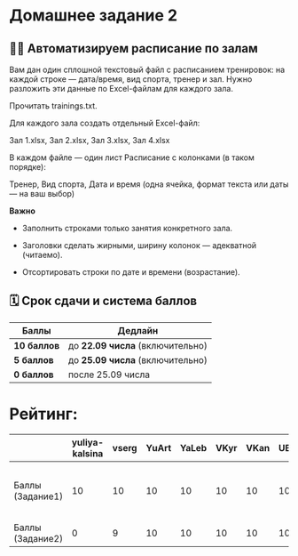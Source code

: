 # Домашнее задание 2
## 🏋️‍♀️ Автоматизируем расписание по залам
Вам дан один сплошной текстовый файл с расписанием тренировок: на каждой строке — дата/время, вид спорта, тренер и зал.
Нужно разложить эти данные по Excel-файлам для каждого зала.

Прочитать trainings.txt.

Для каждого зала создать отдельный Excel-файл:

Зал 1.xlsx, Зал 2.xlsx, Зал 3.xlsx, Зал 4.xlsx

В каждом файле — один лист Расписание с колонками (в таком порядке):

Тренер, Вид спорта, Дата и время (одна ячейка, формат текста или даты — на ваш выбор)

**Важно**

- Заполнить строками только занятия конкретного зала.

- Заголовки сделать жирными, ширину колонок — адекватной (читаемо).

- Отсортировать строки по дате и времени (возрастание).  

## 🗓 Срок сдачи и система баллов

| Баллы | Дедлайн                           |
|-------|-----------------------------------|
| **10 баллов** | до **22.09 числа** (включительно) |
| **5 баллов**  | до **25.09 числа** (включительно) |
| **0 баллов**  | после 25.09 числа                 |

# Рейтинг:

|                  | yuliya-kalsina | vserg | YuArt | YaLeb | VKyr | VKan | UBesp | TAKIP | SZhe | RKos | PoNak | MSok | KhKV | IKoz | EZay                | EShcher       | EMar                           | EKis | DSoc | Dilyn | BS | AlKuz | AStep | AMyt | AMal | AKuz | AKud | AKhl | AABugaets   | AleksPoldin |
|------------------|---------------|-------|-------|-------|------|------|-------|-------|------|------|-------|------|------|------|---------------------|---------------|--------------------------------|------|------|-------|---|-------|-------|-----|------|-----|------|------|-------------|-------------|
| Баллы (Задание1) | 10            | 10    | 10    | 10    | 10   | 10   | 10    | 10    | 10   | 10   | 10    | 10   | 10   | 10   | 8 (нет top_longest) | 5 (просрочен) | 8 (выводит только одну группу) | 10   | 10   | 10    | 10 | 10    | 10    | 10  | 10   | 10  | 10   | 10   | 10          | 5           |
| Баллы (Задание2) | 0             | 9     | 10    | 10    | 10   | 10   | 10    | 10    | 10   | 10   | 10    | 7    | 10   | 10   | 10                  | 0             | 0                              | 10   | 10   | 10    | 0 | 9     | 10    | 0   | 10   | 0   | 10   | 10   | 10          | 5           |